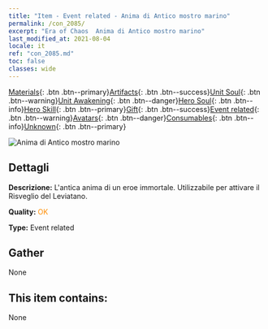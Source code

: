 ```yaml
---
title: "Item - Event related - Anima di Antico mostro marino"
permalink: /con_2085/
excerpt: "Era of Chaos  Anima di Antico mostro marino"
last_modified_at: 2021-08-04
locale: it
ref: "con_2085.md"
toc: false
classes: wide
---
```

 [Materials](/ItemsIT/){: .btn .btn--primary}[Artifacts](/ItemsIT/Artifacts/){: .btn .btn--success}[Unit Soul](/ItemsIT/UnitSoul/){: .btn .btn--warning}[Unit Awakening](/ItemsIT/UnitAwakening/){: .btn .btn--danger}[Hero Soul](/ItemsIT/HeroSoul/){: .btn .btn--info}[Hero Skill](/ItemsIT/HeroSkill/){: .btn .btn--primary}[Gift](/ItemsIT/Gift/){: .btn .btn--success}[Event related](/ItemsIT/Events/){: .btn .btn--warning}[Avatars](/ItemsIT/Avatars/){: .btn .btn--danger}[Consumables](/ItemsIT/Consumables/){: .btn .btn--info}[Unknown](/ItemsIT/Unknown/){: .btn .btn--primary}

 ![Anima di Antico mostro marino](/images/t/juexing_9908.png)

## Dettagli
 **Descrizione:** L'antica anima di un eroe immortale. Utilizzabile per attivare il Risveglio del Leviatano.

 **Quality:** <span style="color: #FF8C00">OK</span>

 **Type:** Event related

## Gather

  None

## This item contains:

  None

